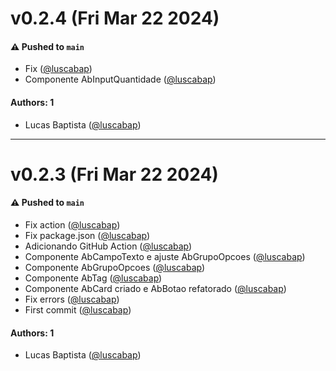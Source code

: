 # v0.2.4 (Fri Mar 22 2024)

#### ⚠️ Pushed to `main`

- Fix ([@luscabap](https://github.com/luscabap))
- Componente AbInputQuantidade ([@luscabap](https://github.com/luscabap))

#### Authors: 1

- Lucas Baptista ([@luscabap](https://github.com/luscabap))

---

# v0.2.3 (Fri Mar 22 2024)

#### ⚠️ Pushed to `main`

- Fix action ([@luscabap](https://github.com/luscabap))
- Fix package.json ([@luscabap](https://github.com/luscabap))
- Adicionando GitHub Action ([@luscabap](https://github.com/luscabap))
- Componente AbCampoTexto e ajuste AbGrupoOpcoes ([@luscabap](https://github.com/luscabap))
- Componente AbGrupoOpcoes ([@luscabap](https://github.com/luscabap))
- Componente AbTag ([@luscabap](https://github.com/luscabap))
- Componente AbCard criado e AbBotao refatorado ([@luscabap](https://github.com/luscabap))
- Fix errors ([@luscabap](https://github.com/luscabap))
- First commit ([@luscabap](https://github.com/luscabap))

#### Authors: 1

- Lucas Baptista ([@luscabap](https://github.com/luscabap))

